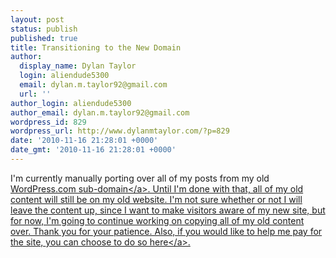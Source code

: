 ```yaml
---
layout: post
status: publish
published: true
title: Transitioning to the New Domain
author:
  display_name: Dylan Taylor
  login: aliendude5300
  email: dylan.m.taylor92@gmail.com
  url: ''
author_login: aliendude5300
author_email: dylan.m.taylor92@gmail.com
wordpress_id: 829
wordpress_url: http://www.dylanmtaylor.com/?p=829
date: '2010-11-16 21:28:01 +0000'
date_gmt: '2010-11-16 21:28:01 +0000'
---
```

<p>I'm currently manually porting over all of my posts from my old <a href="http:&#47;&#47;dylantaylor.wordpress.com&#47;" rel="no-follow">WordPress.com sub-domain<&#47;a>. Until I'm done with that, all of my old content will still be on my old website. I'm not sure whether or not I will leave the content up, since I want to make visitors aware of my new site, but for now, I'm going to continue working on copying all of my old content over. Thank you for your patience. Also, if you would like to help me pay for the site, <a href="http:&#47;&#47;www.dreamhost.com&#47;donate.cgi?id=13980">you can choose to do so here<&#47;a>.</p>
